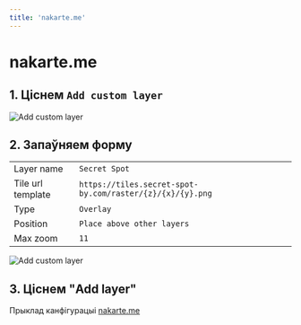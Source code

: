 ```yaml
---
title: 'nakarte.me'
---
```

# nakarte.me

## 1. Ціснем `Add custom layer`
![Add custom layer](./../nakarte/step-1.png)

## 2. Запаўняем форму

   |                   |                                                           |
   |-------------------|-----------------------------------------------------------|
   | Layer name        | `Secret Spot`                                             |
   | Tile url template | `https://tiles.secret-spot-by.com/raster/{z}/{x}/{y}.png` |
   | Type              | `Overlay`                                                 |
   | Position          | `Place above other layers`                                |
   | Max zoom          | `11`                                                      |

![Add custom layer](./../nakarte/step-2.png)

## 3. Ціснем "Add layer"

Прыклад канфігурацыі [nakarte.me](https://nakarte.me/#m=7/53.75196/28.36670&l=O/-cseyJuYW1lIjoiU2VjcmV0IFNwb3QiLCJ1cmwiOiJodHRwczovL3RpbGVzLnNlY3JldC1zcG90LWJ5LmNvbS9yYXN0ZXIve3p9L3t4fS97eX0ucG5nIiwidG1zIjpmYWxzZSwic2NhbGVEZXBlbmRlbnQiOnRydWUsIm1heFpvb20iOjExLCJpc092ZXJsYXkiOnRydWUsImlzVG9wIjp0cnVlfQ==)

